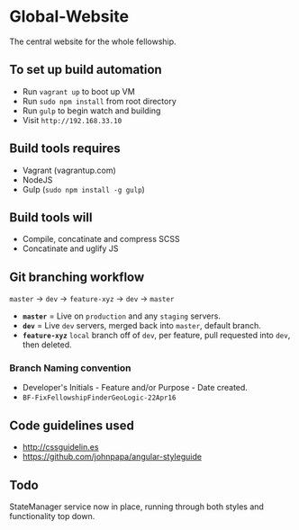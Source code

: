 # Global-Website
The central website for the whole fellowship.

## To set up build automation
- Run `vagrant up` to boot up VM
- Run `sudo npm install` from root directory
- Run `gulp` to begin watch and building
- Visit `http://192.168.33.10`


## Build tools requires
- Vagrant (vagrantup.com)
- NodeJS
- Gulp (`sudo npm install -g gulp`)


## Build tools will
- Compile, concatinate and compress SCSS
- Concatinate and uglify JS

## Git branching workflow
`master` -> `dev` -> `feature-xyz` -> `dev` -> `master`

 - **`master`** = Live on `production` and any `staging` servers.
 - **`dev`** = Live `dev` servers, merged back into `master`, default branch.
 - **`feature-xyz`** `local` branch off of `dev`, per feature, pull requested into `dev`, then deleted.

### Branch Naming convention
 - Developer's Initials - Feature and/or Purpose - Date created.
 - `BF-FixFellowshipFinderGeoLogic-22Apr16`


## Code guidelines used
- http://cssguidelin.es
- https://github.com/johnpapa/angular-styleguide


## Todo

StateManager service now in place, running through both styles and functionality top down.

